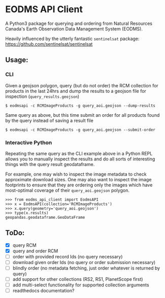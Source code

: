 # EODMS API Client

A Python3 package for querying and ordering from Natural Resources Canada's Earth Observation Data Management System (EODMS).

Heavily influenced by the utterly fantastic `sentinelsat` package: https://github.com/sentinelsat/sentinelsat

## Usage:

### CLI

Given a geojson polygon, query (but do not order) the RCM collection for products in the last 24hrs and dump the results to a geojson file for inspection (`query_results.geojson`)

```
$ eodmsapi -c RCMImageProducts -g query_aoi.geojson --dump-results
```

Same query as above, but this time submit an order for all products found by the query instead of saving a result file

```
$ eodmsapi -c RCMImageProducts -g query_aoi.geojson --submit-order
```

### Interactive Python

Repeating the same query as the CLI example above in a Python REPL allows you to manually inspect the results and do all sorts of interesting things with the query result geodataframe. 

For example, one may wish to inspect the image metadata to check approximate download sizes. One may also want to inspect the image footprints to ensure that they are ordering only the images which have most-optimal coverage of their `query_aoi.geojson` polygon.

```
>>> from eodms_api_client import EodmsAPI
>>> x = EodmsAPI(collection='RCMImageProducts')
>>> x.query(geometry='query_aoi.geojson')
>>> type(x.results)
geopandas.geodataframe.GeoDataFrame
```

## ToDo:

- [x] query RCM
- [x] query and order RCM
- [ ] order with provided record Ids (no query necessary)
- [ ] download given order Ids (no query or order submission necessary)
- [ ] blindly order (no metadata fetching, just order whatever is returned by query)
- [ ] add support for other collections (RS2, RS1, PlanetScope first)
- [ ] add multi-select functionality for supported collection arguments
- [ ] readthedocs documentation?
